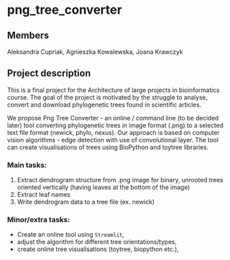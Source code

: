 # png_tree_converter

## Members
Aleksandra Cupriak, Agnieszka Kowalewska, Joana Krawczyk


## Project description
This is a final project for the Architecture of large projects in bioinformatics course. 
The goal of the project is motivated by the struggle to analyse, convert and download phylogenetic trees 
found in scientific articles. 

We propose Png Tree Converter - an online / command line (to be decided later)
tool converting phylogenetic trees in image format (.png) to a selected text file format (newick, phylo, nexus). 
Our approach is based on computer vision algorithms - edge detection with use of convolutional layer.
The tool can create visualisations of trees using BioPython and toytree libraries.

### Main tasks:
1. Extract dendrogram structure from .png image for binary, unrooted trees oriented vertically 
(having leaves at the bottom of the image)
2. Extract leaf names
3. Write dendrogram data to a tree file (ex. newick)

### Minor/extra tasks:
* Create an online tool using ```Streamlit```,
* adjust the algorithm for different tree orientations/types,
* create online tree visualisations (toytree, biopython etc.),
